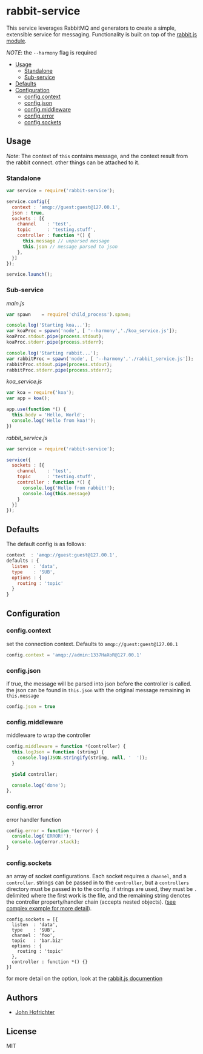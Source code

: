 # rabbit-service

This service leverages RabbitMQ and generators to create a simple, extensible service for messaging. Functionality is built on top of the [rabbit.js module](http://www.squaremobius.net/rabbit.js/).

*NOTE*: the `--harmony` flag is required

- [Usage](#usage)
  - [Standalone](#standalone)
  - [Sub-service](#subservice)
- [Defaults](#defaults)
- [Configuration](#configuration)
  - [config.context](#configcontext)
  - [config.json](#configjson)
  - [config.middleware](#configmiddleware)
  - [config.error](#configerror)
  - [config.sockets](#configsockets)



## Usage

*Note*: The context of `this` contains message, and the context result from the rabbit connect. other things can be attached to it.

### Standalone



```javascript
var service = require('rabbit-service');

service.config({
  context : 'amqp://guest:guest@127.00.1',
  json : true,
  sockets : [{
    channel    : 'test',
    topic      : 'testing.stuff',
    controller : function *() {
      this.message // unparsed message
      this.json // message parsed to json
    },
  }]
});

service.launch();
```


### Sub-service


*main.js*
```javascript
var spawn    = require('child_process').spawn;

console.log('Starting koa...');
var koaProc = spawn('node', [ '--harmony','./koa_service.js']);
koaProc.stdout.pipe(process.stdout);
koaProc.stderr.pipe(process.stderr);

console.log('Starting rabbit...');
var rabbitProc = spawn('node', [ '--harmony','./rabbit_service.js']);
rabbitProc.stdout.pipe(process.stdout);
rabbitProc.stderr.pipe(process.stderr);
```

*koa_service.js*

```javascript
var koa = require('koa');
var app = koa();

app.use(function *() {
  this.body = 'Hello, World';
  console.log('Hello from koa!');
})
```

*rabbit_service.js*

```javascript
var service = require('rabbit-service');

service({
  sockets : [{
    channel    : 'test',
    topic      : 'testing.stuff',
    controller : function *() {
      console.log('Hello from rabbit!');
      console.log(this.message)
    }
  }]
});
```


## Defaults



The default config is as follows:
```javascript
context  : 'amqp://guest:guest@127.00.1',
defaults : {
  listen  : 'data',
  type    : 'SUB',
  options : {
    routing : 'topic'
  }
}
```


## Configuration


### config.context

set the connection context. Defaults to `amqp://guest:guest@127.00.1`

```javascript
config.context = 'amqp://admin:1337HaXoR@127.00.1'
```

### config.json

if true, the message will be parsed into json before the controller is called. the json can be found in `this.json` with the original message remaining in `this.message`

```javascript
config.json = true
```

### config.middleware

middleware to wrap the controller

```javascript
config.middleware = function *(controller) {
  this.logJson = function (string) {
    console.log(JSON.stringify(string, null, '  '));
  }

  yield controller;

  console.log('done');
},
```

### config.error

error handler function

```javascript
config.error = function *(error) {
  console.log('ERROR!');
  console.log(error.stack);
}
```

### config.sockets

an array of socket configurations. Each socket requires a `channel`, and a `controller`. strings can be passed in to the `controller`, but a `controllers` directory must be passed in to the config. if strings are used, they must be `.` delimited where the first work is the file, and the remaining string denotes the controller property/handler chain (accepts nested objects). ([see complex example for more detail](https://github.com/johnhof/rabbit-service/tree/master/examples/complex)).


```javasscript
config.sockets = [{
  listen  : 'data',
  type    : 'SUB',
  channel : 'foo',
  topic   : 'bar.biz'
  options : {
    routing : 'topic'
  },
  controller : function *() {}
}]
```

for more detail on the option, look at the [rabbit.js documention](http://www.squaremobius.net/rabbit.js/)


## Authors

  - [John Hofrichter](https://github.com/johnhof)

## License

  MIT
